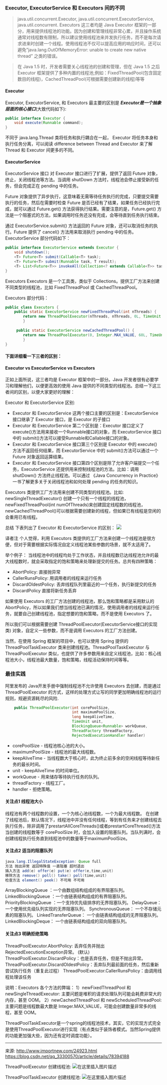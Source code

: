 ### Executor, ExecutorService 和 Executors 间的不同

>java.util.concurrent.Executor, java.util.concurrent.ExecutorService, java.util.concurrent. Executors 这三者均是 Java Executor 框架的一部分，用来提供线程池的功能。因为创建和管理线程非常心累，并且操作系统通常对线程数有限制，所以建议使用线程池来并发执行任务，而不是每次请求进来时创建一个线程。使用线程池不仅可以提高应用的响应时间，还可以避免”java.lang.OutOfMemoryError: unable to create new native thread” 之类的错误。

>在 Java 1.5 时，开发者需要关心线程池的创建和管理，但在 Java 1.5 之后 Executor 框架提供了多种内置的线程池,例如：FixedThreadPool(包含固定数目的线程)，CachedThreadPool(可根据需要创建新的线程)等等

#### Executor
Executor, ExecutorService, 和 Executors 最主要的区别是 ***Executor是一个抽象层面的核心接口***(大致代码如下):
```java
public interface Executor {
    void execute(Runnable command);
}
```
不同于 java.lang.Thread 类将任务和执行耦合在一起， Executor 将任务本身和执行任务分离，可以阅读 difference between Thread and Executor 来了解 Thread 和 Executor 间更多的不同。

#### ExecutorService
ExecutorService 接口 对 Executor 接口进行了扩展，提供了返回 Future 对象，终止，关闭线程池等方法。当调用 shutDown 方法时，线程池会停止接受新的任务，但会完成正在 pending 中的任务。

Future 对象提供了异步执行，这意味着无需等待任务执行的完成，只要提交需要执行的任务，然后在需要时检查 Future 是否已经有了结果，如果任务已经执行完成，就可以通过 Future.get() 方法获得执行结果。需要注意的是，Future.get() 方法是一个阻塞式的方法，如果调用时任务还没有完成，会等待直到任务执行结束。

通过 ExecutorService.submit() 方法返回的 Future 对象，还可以取消任务的执行。Future 提供了 cancel() 方法用来取消执行 pending 中的任务。
ExecutorService 部分代码如下：
```java
public interface ExecutorService extends Executor {
    void shutdown();
    <T> Future<T> submit(Callable<T> task);
    <T> Future<T> submit(Runnable task, T result);
    <T> List<Future<T>> invokeAll(Collection<? extends Callable<T>> tasks, long timeout, TimeUnit unit) throws InterruptedException;
}
```
Executors
Executors 是一个工具类，类似于 Collections。提供工厂方法来创建不同类型的线程池，比如 FixedThreadPool 或 CachedThreadPool。

Executors 部分代码：
```java
public class Executors {
    public static ExecutorService newFixedThreadPool(int nThreads) {
        return new ThreadPoolExecutor(nThreads, nThreads, 0L, TimeUnit.MILLISECONDS,new LinkedBlockingQueue<Runnable>());
        }
         
     public static ExecutorService newCachedThreadPool() {
        return new ThreadPoolExecutor(0, Integer.MAX_VALUE, 60L, TimeUnit.SECONDS, new SynchronousQueue<Runnable>());
        }
}
```

#### 下面详细看一下三者的区别：

#### Executor vs ExecutorService vs Executors
正如上面所说，这三者均是 Executor 框架中的一部分。Java 开发者很有必要学习和理解他们，以便更高效的使用 Java 提供的不同类型的线程池。总结一下这三者间的区别，以便大家更好的理解：

Executor 和 ExecutorService 区别:
- Executor 和 ExecutorService 这两个接口主要的区别是：ExecutorService 接口继承了 Executor 接口，是 Executor 的子接口
- Executor 和 ExecutorService 第二个区别是：Executor 接口定义了 execute()方法用来接收一个Runnable接口的对象，而 ExecutorService 接口中的 submit()方法可以接受Runnable和Callable接口的对象。
- Executor 和 ExecutorService 接口第三个区别是 Executor 中的 execute() 方法不返回任何结果，而 ExecutorService 中的 submit()方法可以通过一个 Future 对象返回运算结果。
- Executor 和 ExecutorService 接口第四个区别是除了允许客户端提交一个任务，ExecutorService 还提供用来控制线程池的方法。比如：调用 shutDown() 方法终止线程池。可以通过 《Java Concurrency in Practice》 一书了解更多关于关闭线程池和如何处理 pending 的任务的知识。

Executors 类提供工厂方法用来创建不同类型的线程池。比如: newSingleThreadExecutor() 创建一个只有一个线程的线程池，newFixedThreadPool(int numOfThreads)来创建固定线程数的线程池，newCachedThreadPool()可以根据需要创建新的线程，但如果已有线程是空闲的会重用已有线程。


总结
下表列出了 Executor 和 ExecutorService 的区别：
![](http://incdn1.b0.upaiyun.com/2017/06/f50e3bbcff08e62e29299f2c5a65733f.png)

译者注
个人觉得，利用 Executors 类提供的工厂方法来创建一个线程池是很方便，但对于需要根据实际情况自定义线程池某些参数的场景，就不太适用了。

举个例子：
当线程池中的线程均处于工作状态，并且线程数已达线程池允许的最大线程数时，就会采取指定的饱和策略来处理新提交的任务。总共有四种策略：

- AbortPolicy: 直接抛异常
- CallerRunsPolicy: 用调用者的线程来运行任务
- DiscardOldestPolicy: 丢弃线程队列里最近的一个任务，执行新提交的任务
- DiscardPolicy 直接将新任务丢弃

如果使用 Executors 的工厂方法创建的线程池，那么饱和策略都是采用默认的 AbortPolicy，所以如果我们想当线程池已满的情况，使用调用者的线程来运行任务，就要自己创建线程池，指定想要的饱和策略，而不是使用 Executors 了。

所以我们可以根据需要创建 ThreadPoolExecutor(ExecutorService接口的实现类) 对象，自定义一些参数，而不是调用 Executors 的工厂方法创建。

当然，在使用 Spring 框架的项目中，也可以使用 Spring 提供的 ThreadPoolTaskExecutor 类来创建线程池。ThreadPoolTaskExecutor 与 ThreadPoolExecutor 类似，也提供了许多参数用来自定义线程池，比如：核心线程池大小，线程池最大数量，饱和策略，线程活动保持时间等等。

### 最佳实践
阿里发布的 Java开发手册中强制线程池不允许使用 Executors 去创建，而是通过 ThreadPoolExecutor 的方式，这样的处理方式让写的同学更加明确线程池的运行规则，规避资源耗尽的风险.

```java
    public ThreadPoolExecutor(int corePoolSize,
                              int maximumPoolSize,
                              long keepAliveTime,
                              TimeUnit unit,
                              BlockingQueue<Runnable> workQueue,
                              ThreadFactory threadFactory,
                              RejectedExecutionHandler handler) 
```

- corePoolSize - 线程池核心池的大小。
- maximumPoolSize - 线程池的最大线程数。
- keepAliveTime - 当线程数大于核心时，此为终止前多余的空闲线程等待新任务的最长时间。
- unit - keepAliveTime 的时间单位。
- workQueue - 用来储存等待执行任务的队列。
- threadFactory - 线程工厂。
- handler - 拒绝策略。

#### 关注点1 线程池大小
线程池有两个线程数的设置，一个为核心池线程数，一个为最大线程数。
在创建了线程池后，默认情况下，线程池中并没有任何线程，等到有任务来才创建线程去执行任务，除非调用了prestartAllCoreThreads()或者prestartCoreThread()方法
当创建的线程数等于 corePoolSize 时，会加入设置的阻塞队列。当队列满时，会创建线程执行任务直到线程池中的数量等于maximumPoolSize。

#### 关注点2 适当的阻塞队列
```java
java.lang.IllegalStateException: Queue full
方法 抛出异常 返回特殊值 一直阻塞 超时退出
插入方法 add(e) offer(e) put(e) offer(e,time,unit)
移除方法 remove() poll() take() poll(time,unit)
检查方法 element() peek() 不可用 不可用
```
ArrayBlockingQueue ：一个由数组结构组成的有界阻塞队列。
LinkedBlockingQueue ：一个由链表结构组成的有界阻塞队列。
PriorityBlockingQueue ：一个支持优先级排序的无界阻塞队列。
DelayQueue： 一个使用优先级队列实现的无界阻塞队列。
SynchronousQueue： 一个不存储元素的阻塞队列。
LinkedTransferQueue： 一个由链表结构组成的无界阻塞队列。
LinkedBlockingDeque： 一个由链表结构组成的双向阻塞队列。


#### 关注点3 明确拒绝策略
ThreadPoolExecutor.AbortPolicy: 丢弃任务并抛出RejectedExecutionException异常。 (默认)
ThreadPoolExecutor.DiscardPolicy：也是丢弃任务，但是不抛出异常。
ThreadPoolExecutor.DiscardOldestPolicy：丢弃队列最前面的任务，然后重新尝试执行任务（重复此过程）
ThreadPoolExecutor.CallerRunsPolicy：由调用线程处理该任务

说明：Executors 各个方法的弊端：
1）newFixedThreadPool 和 newSingleThreadExecutor:
主要问题是堆积的请求处理队列可能会耗费非常大的内存，甚至 OOM。
2）newCachedThreadPool 和 newScheduledThreadPool:
主要问题是线程数最大数是 Integer.MAX_VALUE，可能会创建数量非常多的线程，甚至 OOM。


ThreadPoolTaskExecutor是一个spring的线程池技术，其实，它的实现方式完全是使用ThreadPoolExecutor进行实现（有点类似于装饰者模式。当然Spring提供的功能更加强大些，因为还有定时调度功能）。

----
来源:
http://www.importnew.com/24923.html
https://blog.csdn.net/qq_33300570/article/details/78394188










ThreadPoolExecutor 创建线程池: 
![在这里插入图片描述](https://img-blog.csdnimg.cn/2019040814373615.png?x-oss-process=image/watermark,type_ZmFuZ3poZW5naGVpdGk,shadow_10,text_aHR0cHM6Ly9ibG9nLmNzZG4ubmV0L1NoZWxsZXlMaXR0bGVoZXJv,size_16,color_FFFFFF,t_70)

ThreadPoolTaskExecutor 创建线程池: 
![在这里插入图片描述](https://img-blog.csdnimg.cn/20190408143938841.png?x-oss-process=image/watermark,type_ZmFuZ3poZW5naGVpdGk,shadow_10,text_aHR0cHM6Ly9ibG9nLmNzZG4ubmV0L1NoZWxsZXlMaXR0bGVoZXJv,size_16,color_FFFFFF,t_70)

